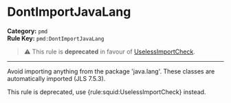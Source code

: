 
# DontImportJavaLang
**Category:** `pmd`<br/>
**Rule Key:** `pmd:DontImportJavaLang`<br/>
> :warning: This rule is **deprecated** in favour of [UselessImportCheck](https://rules.sonarsource.com/java/RSPEC-selessImportCheck).

-----

Avoid importing anything from the package 'java.lang'. These classes are automatically imported (JLS 7.5.3).

<p>
  This rule is deprecated, use {rule:squid:UselessImportCheck} instead.
</p>


